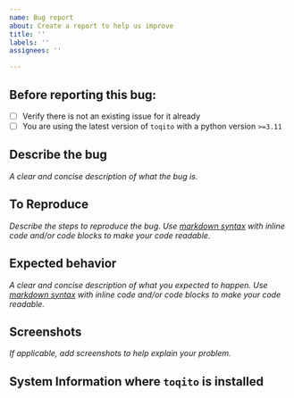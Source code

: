 ```yaml
---
name: Bug report
about: Create a report to help us improve
title: ''
labels: ''
assignees: ''

---
```

## Before reporting this bug:
- [ ] Verify there is not an existing issue for it already
- [ ] You are using the latest version of `toqito` with a python version `>=3.11`

## Describe the bug
*A clear and concise description of what the bug is.*

## To Reproduce
*Describe the steps to reproduce the bug. Use [markdown syntax](https://www.markdownguide.org/basic-syntax/#code) with inline code and/or code blocks to make your code readable.* 

## Expected behavior
*A clear and concise description of what you expected to happen. Use [markdown syntax](https://www.markdownguide.org/basic-syntax/#code) with inline code and/or code blocks to make your code readable.* 

## Screenshots
*If applicable, add screenshots to help explain your problem.*

## System Information where `toqito` is installed
